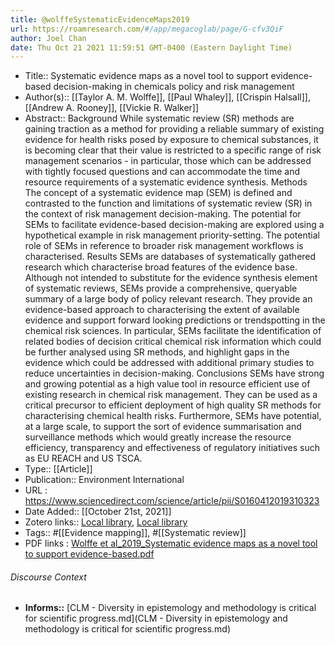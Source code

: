 ```yaml
---
title: @wolffeSystematicEvidenceMaps2019
url: https://roamresearch.com/#/app/megacoglab/page/G-cfv3QiF
author: Joel Chan
date: Thu Oct 21 2021 11:59:51 GMT-0400 (Eastern Daylight Time)
---
```


- Title:: Systematic evidence maps as a novel tool to support evidence-based decision-making in chemicals policy and risk management
- Author(s):: [[Taylor A. M. Wolffe]], [[Paul Whaley]], [[Crispin Halsall]], [[Andrew A. Rooney]], [[Vickie R. Walker]]
- Abstract:: Background
While systematic review (SR) methods are gaining traction as a method for providing a reliable summary of existing evidence for health risks posed by exposure to chemical substances, it is becoming clear that their value is restricted to a specific range of risk management scenarios - in particular, those which can be addressed with tightly focused questions and can accommodate the time and resource requirements of a systematic evidence synthesis.
Methods
The concept of a systematic evidence map (SEM) is defined and contrasted to the function and limitations of systematic review (SR) in the context of risk management decision-making. The potential for SEMs to facilitate evidence-based decision-making are explored using a hypothetical example in risk management priority-setting. The potential role of SEMs in reference to broader risk management workflows is characterised.
Results
SEMs are databases of systematically gathered research which characterise broad features of the evidence base. Although not intended to substitute for the evidence synthesis element of systematic reviews, SEMs provide a comprehensive, queryable summary of a large body of policy relevant research. They provide an evidence-based approach to characterising the extent of available evidence and support forward looking predictions or trendspotting in the chemical risk sciences. In particular, SEMs facilitate the identification of related bodies of decision critical chemical risk information which could be further analysed using SR methods, and highlight gaps in the evidence which could be addressed with additional primary studies to reduce uncertainties in decision-making.
Conclusions
SEMs have strong and growing potential as a high value tool in resource efficient use of existing research in chemical risk management. They can be used as a critical precursor to efficient deployment of high quality SR methods for characterising chemical health risks. Furthermore, SEMs have potential, at a large scale, to support the sort of evidence summarisation and surveillance methods which would greatly increase the resource efficiency, transparency and effectiveness of regulatory initiatives such as EU REACH and US TSCA.
- Type:: [[Article]]
- Publication:: Environment International
- URL : https://www.sciencedirect.com/science/article/pii/S0160412019310323
- Date Added:: [[October 21st, 2021]]
- Zotero links:: [Local library](zotero://select/groups/2451508/items/P6A2IASB), [Local library](https://www.zotero.org/groups/2451508/items/P6A2IASB)
- Tags:: #[[Evidence mapping]], #[[Systematic review]]
- PDF links : [Wolffe et al_2019_Systematic evidence maps as a novel tool to support evidence-based.pdf](zotero://open-pdf/groups/2451508/items/C4AYW46E)

###### Discourse Context

- **Informs::** [CLM - Diversity in epistemology and methodology is critical for scientific progress.md](CLM - Diversity in epistemology and methodology is critical for scientific progress.md)
